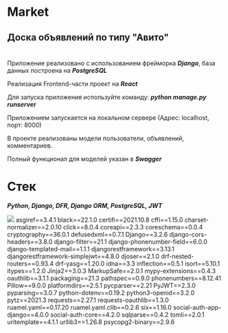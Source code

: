 # Market #

## Доска объявлений по типу "Авито"
#
Приложение реализовано с использованием фрейморка ***Django***, база данных построена на ***PostgreSQL***

Реализация Frontend-части проект на ***React***

Для запуска приложения используйте команду: ***python manage.py runserver***

Приложением запускается на локальном сервере (Адрес: localhost, порт: 8000)

В проекте реализованы модели пользователи, объявлений, комментариев.

Полный функционал для моделей указан в ***Swagger*** 

# Стек
***Python, Django, DFR, Django ORM, PostgreSQL, JWT***

<img src="https://img.shields.io/badge/python-white?style=for-the-badge&logo=python&logoColor=blue"/>
asgiref==3.4.1
black==22.1.0
certifi==2021.10.8
cffi==1.15.0
charset-normalizer==2.0.10
click==8.0.4
coreapi==2.3.3
coreschema==0.0.4
cryptography==36.0.1
defusedxml==0.7.1
Django==3.2.6
django-cors-headers==3.8.0
django-filter==21.1
django-phonenumber-field==6.0.0
django-templated-mail==1.1.1
djangorestframework==3.13.1
djangorestframework-simplejwt==4.8.0
djoser==2.1.0
drf-nested-routers==0.93.4
drf-yasg==1.20.0
idna==3.3
inflection==0.5.1
isort==5.10.1
itypes==1.2.0
Jinja2==3.0.3
MarkupSafe==2.0.1
mypy-extensions==0.4.3
oauthlib==3.1.1
packaging==21.3
pathspec==0.9.0
phonenumbers==8.12.41
Pillow==9.0.0
platformdirs==2.5.1
pycparser==2.21
PyJWT==2.3.0
pyparsing==3.0.7
python-dotenv==0.19.2
python3-openid==3.2.0
pytz==2021.3
requests==2.27.1
requests-oauthlib==1.3.0
ruamel.yaml==0.17.20
ruamel.yaml.clib==0.2.6
six==1.16.0
social-auth-app-django==4.0.0
social-auth-core==4.2.0
sqlparse==0.4.2
tomli==2.0.1
uritemplate==4.1.1
urllib3==1.26.8
psycopg2-binary==2.9.6

